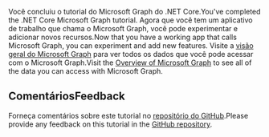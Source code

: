 <!-- markdownlint-disable MD002 MD041 -->

<span data-ttu-id="3428a-101">Você concluiu o tutorial do Microsoft Graph do .NET Core.</span><span class="sxs-lookup"><span data-stu-id="3428a-101">You've completed the .NET Core Microsoft Graph tutorial.</span></span> <span data-ttu-id="3428a-102">Agora que você tem um aplicativo de trabalho que chama o Microsoft Graph, você pode experimentar e adicionar novos recursos.</span><span class="sxs-lookup"><span data-stu-id="3428a-102">Now that you have a working app that calls Microsoft Graph, you can experiment and add new features.</span></span> <span data-ttu-id="3428a-103">Visite a [visão geral do Microsoft Graph](/graph/overview) para ver todos os dados que você pode acessar com o Microsoft Graph.</span><span class="sxs-lookup"><span data-stu-id="3428a-103">Visit the [Overview of Microsoft Graph](/graph/overview) to see all of the data you can access with Microsoft Graph.</span></span>

## <a name="feedback"></a><span data-ttu-id="3428a-104">Comentários</span><span class="sxs-lookup"><span data-stu-id="3428a-104">Feedback</span></span>

<span data-ttu-id="3428a-105">Forneça comentários sobre este tutorial no [repositório do GitHub](https://github.com/microsoftgraph/msgraph-training-dotnet-core).</span><span class="sxs-lookup"><span data-stu-id="3428a-105">Please provide any feedback on this tutorial in the [GitHub repository](https://github.com/microsoftgraph/msgraph-training-dotnet-core).</span></span>
